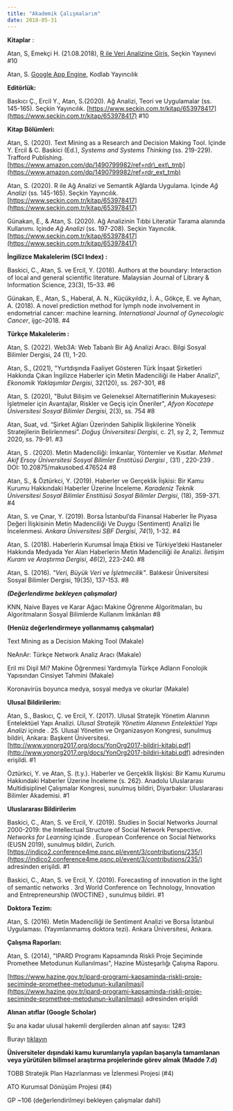 ```yaml
---
title: "Akademik Çalışmalarım"
date: 2018-05-31
---
```


**Kitaplar** :

Atan, S, Emekçi H. (21.08.2018), [R ile Veri Analizine Giriş](https://www.seckin.com.tr/kitap/878575616), Seçkin Yayınevi #10

Atan, S. [Google App Engine](https://www.seckin.com.tr/kitap/672765189), Kodlab Yayıncılık

**Editörlük:**

Baskıcı Ç., Ercil Y., Atan, S.(2020). Ağ Analizi, Teori ve Uygulamalar (ss. 145-165). Seçkin Yayıncılık. [https://www.seckin.com.tr/kitap/653978417](https://www.seckin.com.tr/kitap/653978417) #10

**Kitap Bölümleri:**

Atan, S. (2020). Text Mining as a Research and Decision Making Tool. Içinde Y. Ercil & C. Baskici (Ed.), _Systems and Systems Thinking_ (ss. 219-229). Trafford Publishing. [https://www.amazon.com/dp/1490799982/ref=rdr\_ext\_tmb](https://www.amazon.com/dp/1490799982/ref=rdr_ext_tmb)

Atan, S. (2020). R ile Ağ Analizi ve Semantik Ağlarda Uygulama. Içinde _Ağ Analizi_ (ss. 145-165). Seçkin Yayıncılık. [https://www.seckin.com.tr/kitap/653978417](https://www.seckin.com.tr/kitap/653978417)

Günakan, E., & Atan, S. (2020). Ağ Analizinin Tıbbi Literatür Tarama alanında Kullanımı. Içinde _Ağ Analizi_ (ss. 197-208). Seçkin Yayıncılık. [https://www.seckin.com.tr/kitap/653978417](https://www.seckin.com.tr/kitap/653978417)

**İngilizce Makalelerim (SCI Index) :**

Baskici, C., Atan, S. ve Ercil, Y. (2018). Authors at the boundary: Interaction of local and general scientific literature. Malaysian Journal of Library & Information Science, 23(3), 15–33. #6

Günakan, E., Atan, S., Haberal, A. N., Küçükyıldız, İ. A., Gökçe, E. ve Ayhan, A. (2018). A novel prediction method for lymph node involvement in endometrial cancer: machine learning. _International Journal of Gynecologic Cancer_, ijgc–2018. #4

**Türkçe Makalelerim :**

Atan, S. (2022). Web3A: Web Tabanlı Bir Ağ Analizi Aracı. Bilgi Sosyal Bilimler Dergisi, 24 (1), 1-20.

Atan, S., (2021), "Yurtdışında Faaliyet Gösteren Türk İnşaat Şirketleri Hakkında Çıkan İngilizce Haberler için Metin Madenciliği ile Haber Analizi", _Ekonomik Yaklaşımlar Dergisi_, 32(120), ss. 267-301, #8

Atan, S. (2020), "Bulut Bilişim ve Geleneksel Alternatiflerinin Mukayesesi: İşletmeler için Avantajlar, Riskler ve Geçiş için Öneriler", _Afyon Kocatepe Üniversitesi Sosyal Bilimler Dergisi_, 2(3), ss. 754 #8

Atan, Suat, vd. “Şirket Ağları Üzerinden Sahiplik İlişkilerine Yönelik Stratejilerin Belirlenmesi”. _Doğuş Üniversitesi Dergisi_, c. 21, sy 2, 2, Temmuz 2020, ss. 79-91. #3

Atan, S . (2020). Metin Madenciliği: İmkanlar, Yöntemler ve Kısıtlar. _Mehmet Akif Ersoy Üniversitesi Sosyal Bilimler Enstitüsü Dergisi ,_ (31) , 220-239 . DOI: 10.20875/makusobed.476524 #8

Atan, S., & Öztürkci, Y. (2019). Haberler ve Gerçeklik İişkisi: Bir Kamu Kurumu Hakkındaki Haberler Üzerine İnceleme. _Karadeniz Teknik Üniversitesi Sosyal Bilimler Enstitüsü Sosyal Bilimler Dergisi_, (18), 359-371. #4

Atan, S. ve Çınar, Y. (2019). Borsa İstanbul’da Finansal Haberler İle Piyasa Değeri İlişkisinin Metin Madenciliği Ve Duygu (Sentiment) Analizi İle İncelenmesi. _Ankara Üniversitesi SBF Dergisi_, _74_(1), 1-32. #4

Atan, S. (2018). Haberlerin Kurumsal İmaja Etkisi ve Türkiye’deki Hastaneler Hakkında Medyada Yer Alan Haberlerin Metin Madenciliği ile Analizi. _İletişim Kuram ve Araştırma Dergisi_, _46_(2), 223-240. #8

Atan, S. (2016). _"Veri, Büyük Veri ve İşletmecilik"_. Balıkesir Üniversitesi Sosyal Bilimler Dergisi, 19(35), 137-153. #8

_**(Değerlendirme bekleyen çalışmalar)**_

KNN, Naive Bayes ve Karar Ağacı Makine Öğrenme Algoritmaları, bu Algoritmaların Sosyal Bilimlerde Kullanım İmkânları #8

**(Henüz değerlendirmeye yollanmamış çalışmalar)**

Text Mining as a Decision Making Tool (Makale)

NeAnAr: Türkçe Network Analiz Aracı (Makale)

Eril mi Dişil Mi? Makine Öğrenmesi Yardımıyla Türkçe Adların Fonolojik Yapısından Cinsiyet Tahmini (Makale)

Koronavirüs boyunca medya, sosyal medya ve okurlar (Makale)

**Ulusal Bildirilerim:**

Atan, S., Baskıcı, Ç. ve Ercil, Y. (2017). Ulusal Stratejik Yönetim Alanının Entelektüel Yapı Analizi. _Ulusal Stratejik Yönetim Alanının Entelektüel Yapı Analizi_ içinde . 25. Ulusal Yönetim ve Organizasyon Kongresi, sunulmuş bildiri, Ankara: Başkent Üniversitesi. [http://www.yonorg2017.org/docs/YonOrg2017-bildiri-kitabi.pdf](http://www.yonorg2017.org/docs/YonOrg2017-bildiri-kitabi.pdf) adresinden erişildi. #1

Öztürkci, Y. ve Atan, S. (t.y.). Haberler ve Gerçeklik İlişkisi: Bir Kamu Kurumu Hakkındaki Haberler Üzerine İnceleme (s. 262). Anadolu Uluslararası Multidisiplinel Çalışmalar Kongresi, sunulmuş bildiri, Diyarbakır: Uluslararası Bilimler Akademisi. #1

**Uluslararası Bildirilerim**

Baskici, C., Atan, S. ve Ercil, Y. (2019). Studies in Social Networks Journal 2000-2019: the Intellectual Structure of Social Network Perspective. _Networks for Learning_ içinde . European Conference on Social Networks (EUSN 2019), sunulmuş bildiri, Zurich. [https://indico2.conference4me.psnc.pl/event/3/contributions/235/](https://indico2.conference4me.psnc.pl/event/3/contributions/235/) adresinden erişildi. #1

Baskici, C., Atan, S. ve Ercil, Y. (2019). Forecasting of innovation in the light of semantic networks . 3rd World Conference on Technology, Innovation and Entrepreneurship (WOCTINE) , sunulmuş bildiri. #1

**Doktora Tezim:**

Atan, S. (2016). Metin Madenciliği ile Sentiment Analizi ve Borsa İstanbul Uygulaması. (Yayımlanmamış doktora tezi). Ankara Üniversitesi, Ankara.

**Çalışma Raporları:**

Atan, S. (2014), "IPARD Programı Kapsamında Riskli Proje Seçiminde Promethee Metodunun Kullanılması", Hazine Müsteşarlığı Çalışma Raporu.

[https://www.hazine.gov.tr/ipard-programi-kapsaminda-riskli-proje-seciminde-promethee-metodunun-kullanilmasi](https://www.hazine.gov.tr/ipard-programi-kapsaminda-riskli-proje-seciminde-promethee-metodunun-kullanilmasi) adresinden erişildi

**Alınan atıflar (Google Scholar)**

Şu ana kadar ulusal hakemli dergilerden alınan atıf sayısı: 12#3

Burayı [tıklayın](https://scholar.google.com.tr/citations?user=KVQ0WVsAAAAJ&hl=tr&oi=ao)

**Üniversiteler dışındaki kamu kurumlarıyla yapılan başarıyla tamamlanan**  
**veya yürütülen bilimsel araştırma projelerinde görev almak (Madde 7.d)**

TOBB Stratejik Plan Hazırlanması ve İzlenmesi Projesi (#4)

ATO Kurumsal Dönüşüm Projesi (#4)

GP ~106 (değerlendirilmeyi bekleyen çalışmalar dahil)
